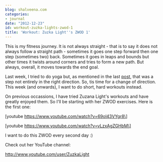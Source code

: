 ```yaml
---
blog: shalveena.com
categories:
- journal
date: "2012-12-23"
id: workout-zuzka-lights-zwod-1
title: 'Workout: Zuzka Light''s ZWOD 1'
---
```


This is my fitness journey. It is not always straight - that is to say it does not always follow a straight path - sometimes it goes one step forward then one step (sometimes two) back. Sometimes it goes in leaps and bounds but other times it twists around corners and tries to form a new path. But always, overall, it moves towards the end goal.  
  
Last week, I tried to do yoga but, as mentioned in the last [post](http://www.shalveena.com/2012/12/reflections-and-resolutions.html), that was a step not entirely in the right direction. So, tis time for a change of direction. This week (and onwards), I want to do short, hard workouts instead.  
  
On previous occassions, I have tried Zuzana Light's workouts and have greatly enjoyed them. So I'll be starting with her ZWOD exercises. Here is the first one:  
  
\[youtube https://www.youtube.com/watch?v=69ol43VYgr8\]  
  
\[youtube https://www.youtube.com/watch?v=vLzxAgZGHbM\]  
  
I want to do this ZWOD every second day :)  
  
Check out her YouTube channel:  
  
http://www.youtube.com/user/ZuzkaLight
